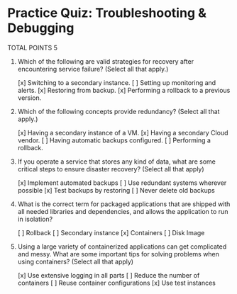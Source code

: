 # Practice Quiz: Troubleshooting & Debugging
TOTAL POINTS 5
1. Which of the following are valid strategies for recovery after encountering service failure? (Select all that apply.)

    [x] Switching to a secondary instance.
    [ ] Setting up monitoring and alerts.
    [x] Restoring from backup.
    [x] Performing a rollback to a previous version.

2. Which of the following concepts provide redundancy? (Select all that apply.)

    [x] Having a secondary instance of a VM.
    [x] Having a secondary Cloud vendor.
    [ ] Having automatic backups configured.
    [ ] Performing a rollback.

3. If you operate a service that stores any kind of data, what are some critical steps to ensure disaster recovery? (Select all that apply)

    [x] Implement automated backups
    [ ] Use redundant systems wherever possible
    [x] Test backups by restoring
    [ ] Never delete old backups

4. What is the correct term for packaged applications that are shipped with all needed libraries and dependencies, and allows the application to run in isolation?

    [ ] Rollback
    [ ] Secondary instance
    [x] Containers
    [ ] Disk Image

5. Using a large variety of containerized applications can get complicated and messy. What are some important tips for solving problems when using containers? (Select all that apply)

    [x] Use extensive logging in all parts
    [ ] Reduce the number of containers
    [ ] Reuse container configurations
    [x] Use test instances